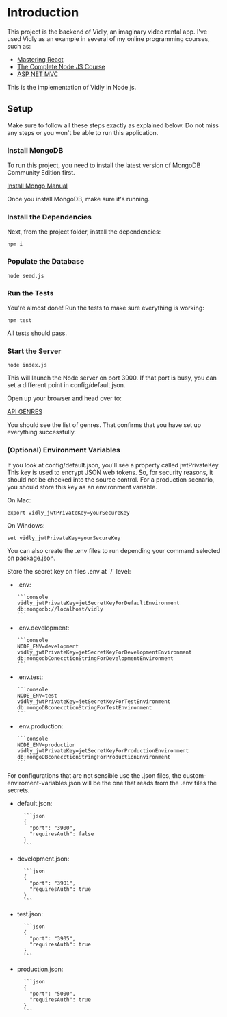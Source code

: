 # Introduction

This project is the backend of Vidly, an imaginary video rental app. I've used Vidly as an example in several of my online programming courses, such as:

- [Mastering React](https://codewithmosh.com/p/mastering-react)
- [The Complete Node JS Course](https://codewithmosh.com/p/the-complete-node-js-course)
- [ASP NET MVC](https:///codewithmosh.com/p/asp-net-mvc)

This is the implementation of Vidly in Node.js.

## Setup

Make sure to follow all these steps exactly as explained below. Do not miss any steps or you won't be able to run this application.

### Install MongoDB

To run this project, you need to install the latest version of MongoDB Community Edition first.

[Install Mongo Manual](https://docs.mongodb.com/manual/installation/)

Once you install MongoDB, make sure it's running.

### Install the Dependencies

Next, from the project folder, install the dependencies:

    npm i

### Populate the Database

    node seed.js

### Run the Tests

You're almost done! Run the tests to make sure everything is working:

    npm test

All tests should pass.

### Start the Server

    node index.js

This will launch the Node server on port 3900. If that port is busy, you can set a different point in config/default.json.

Open up your browser and head over to:

[API GENRES](http://localhost:3900/api/genres)

You should see the list of genres. That confirms that you have set up everything successfully.

### (Optional) Environment Variables

If you look at config/default.json, you'll see a property called jwtPrivateKey. This key is used to encrypt JSON web tokens. So, for security reasons, it should not be checked into the source control. For a production scenario, you should store this key as an environment variable.

On Mac:

    export vidly_jwtPrivateKey=yourSecureKey

On Windows:

    set vidly_jwtPrivateKey=yourSecureKey

You can also create the .env files to run depending your command selected on package.json.

Store the secret key on files .env at ´/´ level:

- .env:

      ```console
      vidly_jwtPrivateKey=jetSecretKeyForDefaultEnvironment
      db:mongodb://localhost/vidly
      ```

- .env.development:

      ```console
      NODE_ENV=development
      vidly_jwtPrivateKey=jetSecretKeyForDevelopmentEnvironment
      db:mongodbConecctionStringForDevelopmentEnvironment
      ```

- .env.test:

      ```console
      NODE_ENV=test
      vidly_jwtPrivateKey=jetSecretKeyForTestEnvironment
      db:mongoDBconecctionStringForTestEnvironment
      ```

- .env.production:

      ```console
      NODE_ENV=production
      vidly_jwtPrivateKey=jetSecretKeyForProductionEnvironment
      db:mongoDBconecctionStringForProductionEnvironment
      ```

For configurations that are not sensible use the .json files, the custom-enviroment-variables.json will be the one that reads from the .env files the secrets.

- default.json:

        ```json
        {
          "port": "3900",
          "requiresAuth": false
        }
        ```

- development.json:

        ```json
        {
          "port": "3901",
          "requiresAuth": true
        }
        ```

- test.json:

        ```json
        {
          "port": "3905",
          "requiresAuth": true
        }
        ```

- production.json:

        ```json
        {
          "port": "5000",
          "requiresAuth": true
        }
        ```
